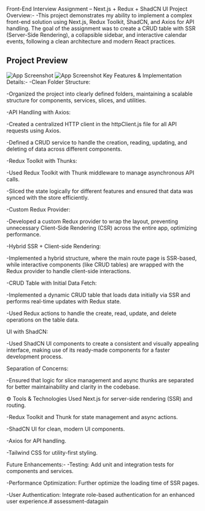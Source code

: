 Front-End Interview Assignment – Next.js + Redux + ShadCN UI
  Project Overview:-
-This project demonstrates my ability to implement a complex front-end solution using Next.js, Redux Toolkit, ShadCN, and Axios for API handling. The goal of the assignment was to create a CRUD table with SSR (Server-Side Rendering), a collapsible sidebar, and interactive calendar events, following a clean architecture and modern React practices.
## Project Preview

![App Screenshot](./public/screenshot(147).png)
![App Screenshot](./public/screenshot(149).png)
 Key Features & Implementation Details:-
-Clean Folder Structure:

-Organized the project into clearly defined folders, maintaining a scalable structure for components, services, slices, and utilities.

-API Handling with Axios:

-Created a centralized HTTP client in the httpClient.js file for all API requests using Axios.

-Defined a CRUD service to handle the creation, reading, updating, and deleting of data across different components.

-Redux Toolkit with Thunks:

-Used Redux Toolkit with Thunk middleware to manage asynchronous API calls.

-Sliced the state logically for different features and ensured that data was synced with the store efficiently.

-Custom Redux Provider:

-Developed a custom Redux provider to wrap the layout, preventing unnecessary Client-Side Rendering (CSR) across the entire app, optimizing performance.

-Hybrid SSR + Client-side Rendering:

-Implemented a hybrid structure, where the main route page is SSR-based, while interactive components (like CRUD tables) are wrapped with the Redux provider to handle client-side interactions.

-CRUD Table with Initial Data Fetch:

-Implemented a dynamic CRUD table that loads data initially via SSR and performs real-time updates with Redux state.

-Used Redux actions to handle the create, read, update, and delete operations on the table data.

UI with ShadCN:

-Used ShadCN UI components to create a consistent and visually appealing interface, making use of its ready-made components for a faster development process.

Separation of Concerns:

-Ensured that logic for slice management and async thunks are separated for better maintainability and clarity in the codebase.

⚙️ Tools & Technologies Used
Next.js for server-side rendering (SSR) and routing.

-Redux Toolkit and Thunk for state management and async actions.

-ShadCN UI for clean, modern UI components.

-Axios for API handling.

-Tailwind CSS for utility-first styling.


Future Enhancements:-
-Testing: Add unit and integration tests for components and services.

-Performance Optimization: Further optimize the loading time of SSR pages.

-User Authentication: Integrate role-based authentication for an enhanced user experience.#   a s s e s s m e n t - d a t a g a i n  
 